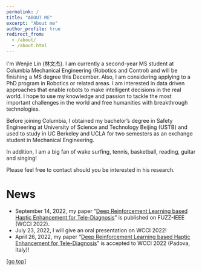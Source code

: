 ```yaml
---
permalink: /
title: "ABOUT ME"
excerpt: "About me"
author_profile: true
redirect_from: 
  - /about/
  - /about.html
---
```


I'm Wenjie Lin (林文杰). I am currently a second-year MS student at Columbia Mechanical Engineering (Robotics and Control) and will be finishing a MS degree this December. Also, I am considering applying to a PhD program in Robotics or related areas. I am interested in data driven approaches that enable robots to make intelligent decisions in the real world. I hope to use my knowledge and passion to tackle the most important challenges in the world and free humanities with breakthrough technologies.

Before joining Columbia, I obtained my bachelor’s degree in Safety Engineering at University of Science and Technology Beijing (USTB) and used to study in UC Berkeley and UCLA for two semesters as an exchange student in Mechanical Engineering. 

In addition, I am a big fan of wake surfing, tennis, basketball, reading, guitar and singing!

Please feel free to contact should you be interested in his research.

News
===  
* September 14, 2022, my paper “[Deep Reinforcement Learning based Haptic Enhancement for Tele-Diagnosis](https://ieeexplore.ieee.org/abstract/document/9882866)” is published on FUZZ-IEEE (WCCI 2022).
* July 23, 2022, I will give an oral presentation on WCCI 2022!
* April 26, 2022, my paper “[Deep Reinforcement Learning based Haptic Enhancement for Tele-Diagnosis](https://ieeexplore.ieee.org/abstract/document/9882866)” is accepted to WCCI 2022 (Padova, Italy)!



[[go top](https://wenjielin-michael.github.io/)]  
